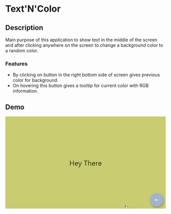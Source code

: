 # Text'N'Color

## Description

Main purpose of this application to show text in the middle of the screen and after clicking anywhere on the screen to change a background color to a random color.

### Features

 - By clicking on button in the right bottom side of screen gives previous color for background.
 - On hovering this button gives a tooltip for current color with RGB information. 

## Demo

![Text And Color app demo](demo/demo.gif)


